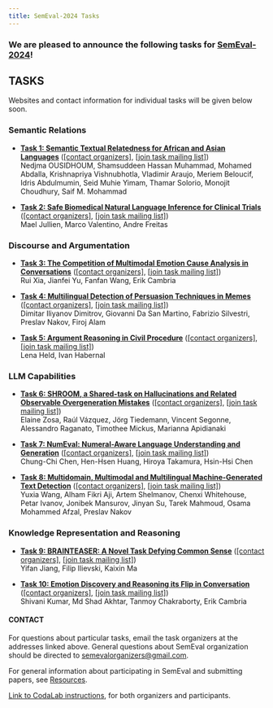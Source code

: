 ```yaml
---
title: SemEval-2024 Tasks
---
```


### We are pleased to announce the following tasks for [SemEval-2024](https://semeval.github.io/SemEval2024)!

## TASKS
Websites and contact information for individual tasks will be given below soon.

### Semantic Relations

- **[Task 1: Semantic Textual Relatedness for African and Asian Languages](tbd)**
  ([[contact organizers]](mailto:TBD),
  [[join task mailing list]](TBD))<br>
  Nedjma OUSIDHOUM, Shamsuddeen Hassan Muhammad, Mohamed Abdalla, Krishnapriya Vishnubhotla, Vladimir Araujo, Meriem Beloucif, Idris Abdulmumin, Seid Muhie Yimam, Thamar Solorio, Monojit Choudhury, Saif M. Mohammad

- **[Task 2: Safe Biomedical Natural Language Inference for Clinical Trials ](tbd)**
  ([[contact organizers]](mailto:TBD),
  [[join task mailing list]](TBD))<br>
  Mael Jullien, Marco Valentino, Andre Freitas

### Discourse and Argumentation

- **[Task 3: The Competition of Multimodal Emotion Cause Analysis in Conversations](TBD)**
  ([[contact organizers]](mailto:TBD),
  [[join task mailing list]](TBD))<br>
  Rui Xia, Jianfei Yu, Fanfan Wang, Erik Cambria 

- **[Task 4: Multilingual Detection of Persuasion Techniques in Memes](TBD)**
  ([[contact organizers]](mailto:TBD),
  [[join task mailing list]](TBD))<br>
  Dimitar Iliyanov Dimitrov, Giovanni Da San Martino, Fabrizio Silvestri, Preslav Nakov, Firoj Alam

- **[Task 5: Argument Reasoning in Civil Procedure](https://clickbait.webis.de)**
  ([[contact organizers]](mailto:TBD),
  [[join task mailing list]](TBD))<br>
  Lena Held, Ivan Habernal

### LLM Capabilities 

- **[Task 6: SHROOM, a Shared-task on Hallucinations and Related Observable Overgeneration Mistakes](TBD)**
  ([[contact organizers]](mailto:TBD),
  [[join task mailing list]](TBD))<br>
  Elaine Zosa, Raúl Vázquez, Jörg Tiedemann, Vincent Segonne, Alessandro Raganato, Timothee Mickus, Marianna Apidianaki

- **[Task 7: NumEval: Numeral-Aware Language Understanding and Generation](TBD)**
  ([[contact organizers]](mailto:TBD),
  [[join task mailing list]](TBD))<br>
  Chung-Chi Chen, Hen-Hsen Huang, Hiroya Takamura, Hsin-Hsi Chen

- **[Task 8: Multidomain, Multimodal and Multilingual Machine-Generated Text Detection](TBD)**
  ([[contact organizers]](mailto:TBD),
  [[join task mailing list]](TBD))<br>
  Yuxia Wang, Alham Fikri Aji, Artem Shelmanov, Chenxi Whitehouse, Petar Ivanov, Jonibek Mansurov, Jinyan Su, Tarek Mahmoud, Osama Mohammed Afzal, Preslav Nakov

### Knowledge Representation and Reasoning

- **[Task 9: BRAINTEASER: A Novel Task Defying Common Sense](TBD)**
  ([[contact organizers]](mailto:TBD),
  [[join task mailing list]](TBD))<br>
  Yifan Jiang, Filip Ilievski, Kaixin Ma

- **[Task 10: Emotion Discovery and Reasoning its Flip in Conversation](TBD)**
  ([[contact organizers]](mailto:TBD),
  [[join task mailing list]](TBD))<br>
  Shivani Kumar, Md Shad Akhtar, Tanmoy Chakraborty, Erik Cambria


#### CONTACT
For questions about particular tasks, email the task organizers at the addresses linked above. General questions about SemEval organization should be directed to <semevalorganizers@gmail.com>.

For general information about participating in SemEval and submitting papers, see [Resources](index.html#resources).

[Link to CodaLab instructions](https://semeval.github.io/SemEval2024/codalab), for both organizers and participants.
